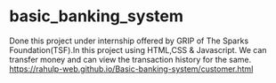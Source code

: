 # basic_banking_system
Done this project under internship offered by GRIP of The Sparks Foundation(TSF).In this project using HTML,CSS &amp; Javascript. We can transfer money and can view the transaction history for the same.
 https://rahulp-web.github.io/Basic-banking-system/customer.html
